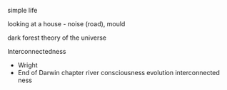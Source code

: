simple life


looking at a house - noise (road), mould

dark forest theory of the universe

Interconnectedness
- Wright
- End of Darwin chapter river consciousness evolution interconnected ness
